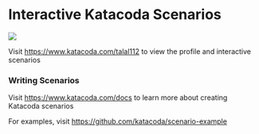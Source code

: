 # Interactive Katacoda Scenarios

[![](http://shields.katacoda.com/katacoda/talal112/count.svg)](https://www.katacoda.com/talal112 "Get your profile on Katacoda.com")

Visit https://www.katacoda.com/talal112 to view the profile and interactive scenarios

### Writing Scenarios
Visit https://www.katacoda.com/docs to learn more about creating Katacoda scenarios

For examples, visit https://github.com/katacoda/scenario-example
